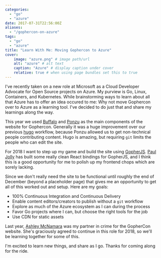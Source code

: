 ```yaml
---
categories:
  - "go"
  - "azure"
date: 2017-07-31T22:56:00Z
aliases: 
  - "/gophercon-on-azure"
tags: 
  - "go"
  - "azure"
title: "Learn With Me: Moving Gophercon to Azure"
cover:
    image: "azure.png" # image path/url
    alt: "azure" # alt text
    caption: "Azure" # display caption under cover
    relative: true # when using page bundles set this to true
---
```


I've recently taken on a new role at Microsoft as a Cloud Developer Advocate for Open Source projects on Azure.  My purview is Go, Linux, Containers, and Kubernetes.  While brainstorming ways to learn about all that Azure has to offer an idea occured to me:  Why not move Gophercon over to Azure as a learning tool.  I've decided to do just that and share my learnings along the way.

<!--more-->

This year we used [Buffalo](https://gobuffalo.io) and [Ponzu](https://ponzu-cms.org) as the main components of the website for Gophercon.  Generally it was a huge improvement over our previous [hugo](https://gohugo.io) workflow, because Ponzu allowed us to get non-technical people contributing content.  Hugo is amazing, but requiring `git` limits the people who can edit the site.

For 2018 I want to step up my game and build the site using [GopherJS](https://github.com/gopherjs/gopherjs).  [Paul Jolly](https://twitter.com/_myitcv) has built some really clean React bindings for GopherJS, and I think this is a good opportunity for me to polish up my frontend chops which are sorely lacking.

Since we don't really need the site to be functional until roughly the end of December (beyond a placeholder page) that gives me an opportunity to get all of this worked out and setup.  Here are my goals:

- 100% Continuous Integration and Continuous Delivery
- Enable content editors/creators to publish without a `git` workflow
- Explore as much of the Azure ecosystem as I can during the process
- Favor Go projects where I can, but choose the right tools for the job
- Use CDN for static assets

Last year, [Ashley McNamara](https://twitter.com/ashleymcnamara) was my partner in crime for the GopherCon website.  She's graciously agreed to continue in this role for 2018, so we'll be learning together for some of this.

I'm excited to learn new things, and share as I go.  Thanks for coming along for the ride.

